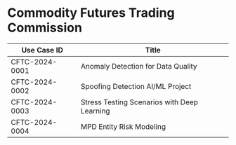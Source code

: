# Commodity Futures Trading Commission
| Use Case ID | Title |
| ----------- | ----- |
| CFTC-2024-0001 | Anomaly Detection for Data Quality |
| CFTC-2024-0002 | Spoofing Detection AI/ML Project |
| CFTC-2024-0003 | Stress Testing Scenarios with Deep Learning |
| CFTC-2024-0004 | MPD Entity Risk Modeling |